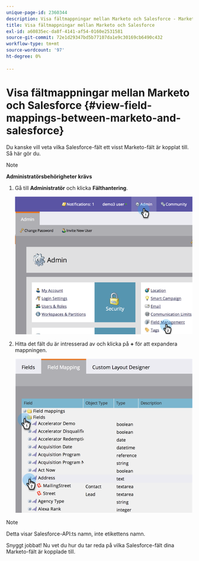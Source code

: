 ```yaml
---
unique-page-id: 2360344
description: Visa fältmappningar mellan Marketo och Salesforce - Marketo Docs - produktdokumentation
title: Visa fältmappningar mellan Marketo och Salesforce
exl-id: a60835ec-da8f-4141-af54-0160e2531581
source-git-commit: 72e1d29347bd5b77107da1e9c30169cb6490c432
workflow-type: tm+mt
source-wordcount: '97'
ht-degree: 0%

---
```


# Visa fältmappningar mellan Marketo och Salesforce {#view-field-mappings-between-marketo-and-salesforce}

Du kanske vill veta vilka Salesforce-fält ett visst Marketo-fält är kopplat till. Så här gör du.

>[!NOTE]
>
>**Administratörsbehörigheter krävs**

1. Gå till **Administratör** och klicka **Fälthantering**.

   ![](assets/image2014-9-19-9-3a54-3a26.png)

1. Hitta det fält du är intresserad av och klicka på **+** för att expandera mappningen.

   ![](assets/image2014-9-19-9-3a54-3a34.png)

>[!NOTE]
>
>Detta visar Salesforce-API:ts namn, inte etikettens namn.

Snyggt jobbat! Nu vet du hur du tar reda på vilka Salesforce-fält dina Marketo-fält är kopplade till.
